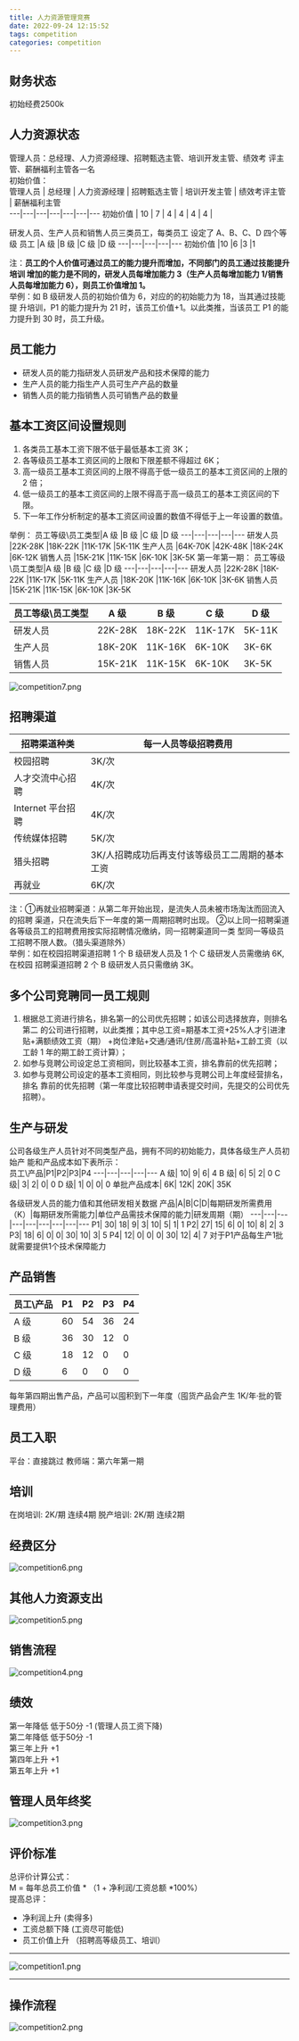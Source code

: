 ```yaml
---
title: 人力资源管理竞赛
date: 2022-09-24 12:15:52
tags: competition
categories: competition
---
```

## 财务状态
初始经费2500k
## 人力资源状态
管理人员：总经理、人力资源经理、招聘甄选主管、培训开发主管、绩效考
评主管、薪酬福利主管各一名  
初始价值：  
管理人员 | 总经理 | 人力资源经理 | 招聘甄选主管 | 培训开发主管 | 绩效考评主管 | 薪酬福利主管  
---|---|---|---|---|---|---
初始价值 | 10 | 7 | 4 | 4 | 4 | 4 |

研发人员、生产人员和销售人员三类员工，每类员工
设定了 A、B、C、D 四个等级
员工 |A 级 |B 级 |C 级 |D 级
---|---|---|---|--- 
初始价值 |10 |6 |3 |1  

注：**员工的个人价值可通过员工的能力提升而增加，不同部门的员工通过技能提升培训
增加的能力是不同的，研发人员每增加能力 3（生产人员每增加能力 1/销售人员每增加能力
6），则员工价值增加 1。**  
举例：如 B 级研发人员的初始价值为 6，对应的的初始能力为 18，当其通过技能提
升培训，P1 的能力提升为 21 时，该员工价值+1。以此类推，当该员工 P1 的能力提升到 30
时，员工升级。

## 员工能力
* 研发人员的能力指研发人员研发产品和技术保障的能力
* 生产人员的能力指生产人员可生产产品的数量
* 销售人员的能力指销售人员可销售产品的数量
  
## 基本工资区间设置规则
1. 各类员工基本工资下限不低于最低基本工资 3K；
2. 各等级员工基本工资区间的上限和下限差额不得超过 6K；
3. 高一级员工基本工资区间的上限不得高于低一级员工的基本工资区间的上限的 2 倍；
4. 低一级员工的基本工资区间的上限不得高于高一级员工的基本工资区间的下限。
5. 下一年工作分析制定的基本工资区间设置的数值不得低于上一年设置的数值。  

举例：
员工等级\员工类型|A 级 |B 级 |C 级 |D 级
---|---|---|---|---
研发人员 |22K-28K |18K-22K |11K-17K |5K-11K
生产人员 |64K-70K |42K-48K |18K-24K |6K-12K
销售人员 |15K-21K |11K-15K |6K-10K |3K-5K
第一年第一期：
员工等级\员工类型|A 级 |B 级 |C 级 |D 级
---|---|---|---|---
研发人员 |22K-28K |18K-22K |11K-17K |5K-11K
生产人员 |18K-20K |11K-16K |6K-10K |3K-6K
销售人员 |15K-21K |11K-15K |6K-10K |3K-5K

员工等级\员工类型|A 级 |B 级 |C 级 |D 级
---|---|---|---|---
研发人员 |22K-28K |18K-22K |11K-17K |5K-11K
生产人员 |18K-20K |11K-16K |6K-10K |3K-6K
销售人员 |15K-21K |11K-15K |6K-10K |3K-5K

![competition7.png](https://s2.loli.net/2022/09/25/efDI9TC1iZuMVsA.png)

## 招聘渠道
招聘渠道种类 |每一人员等级招聘费用
---|---
校园招聘 |3K/次
人才交流中心招聘 |4K/次
Internet 平台招聘 |4K/次
传统媒体招聘 |5K/次
猎头招聘|3K/人招聘成功后再支付该等级员工二周期的基本工资
再就业 |6K/次  

注：①再就业招聘渠道：从第二年开始出现，是流失人员未被市场淘汰而回流入的招聘
渠道，只在流失后下一年度的第一周期招聘时出现。
②以上同一招聘渠道各等级员工的招聘费用按实际招聘情况缴纳，同一招聘渠道同一类
型同一等级员工招聘不限人数。（猎头渠道除外）  
举例：如在校园招聘渠道招聘 1 个 B 级研发人员及 1 个 C 级研发人员需缴纳 6K,在校园
招聘渠道招聘 2 个 B 级研发人员只需缴纳 3K。

## 多个公司竞聘同一员工规则
1. 根据总工资进行排名，排名第一的公司优先招聘；如该公司选择放弃，则排名第二
的公司进行招聘，以此类推；其中总工资=期基本工资+25%人才引进津贴+满额绩效工资（期）
+岗位津贴+交通/通讯/住房/高温补贴+工龄工资（以工龄 1 年的期工龄工资计算）；
2. 如参与竞聘公司设定总工资相同，则比较基本工资，排名靠前的优先招聘；
3. 如参与竞聘公司设定的基本工资相同，则比较参与竞聘公司上年度经营排名，排名
靠前的优先招聘（第一年度比较招聘申请表提交时间，先提交的公司优先招聘）。

## 生产与研发
公司各级生产人员针对不同类型产品，拥有不同的初始能力，具体各级生产人员初始产
能和产品成本如下表所示：   
员工\产品|P1|P2|P3|P4
---|---|---|---|---
A 级| 10| 9| 6| 4
B 级| 6| 5| 2| 0
C 级| 3| 2| 0| 0
D 级| 1| 0| 0| 0
单批产品成本| 6K| 12K| 20K| 35K

各级研发人员的能力值和其他研发相关数据
产品|A|B|C|D|每期研发所需费用（K）|每期研发所需能力|单位产品需技术保障的能力|研发周期（期）
---|---|---|---|---|---|---|---|---
P1| 30| 18| 9| 3| 10| 5| 1| 1
P2| 27| 15| 6| 0| 10| 8| 2| 3
P3| 18| 6| 0| 0| 30| 10| 3| 5
P4| 12| 0| 0| 0| 30| 12| 4| 7
对于P1产品每生产1批就需要提供1个技术保障能力

## 产品销售
 员工\产品|P1|P2|P3|P4
 ---|---|---|---|---
A 级 |60 |54 |36 |24 
B 级 |36 |30 |12 |0 
C 级 |18 |12 |0 |0 
D 级 |6 |0 |0 |0
 
每年第四期出售产品，产品可以囤积到下一年度（囤货产品会产生 1K/年·批的管
理费用）

## 员工入职
平台：直接跳过
教师端：第六年第一期

## 培训
在岗培训: 2K/期 连续4期
脱产培训: 2K/期 连续2期

## 经费区分
![competition6.png](https://s2.loli.net/2022/09/25/wUIetqG4YREcDfM.png)

## 其他人力资源支出
![competition5.png](https://s2.loli.net/2022/09/25/Yd3FNpseA5VxmX2.png)

## 销售流程
![competition4.png](https://s2.loli.net/2022/09/25/x1B2gHmw9N8DKd7.png)

## 绩效
第一年降低 低于50分 -1  (管理人员工资下降)  
第二年降低 低于50分 -1  
第三年上升  +1  
第四年上升  +1  
第五年上升  +1  

## 管理人员年终奖
![competition3.png](https://s2.loli.net/2022/09/25/N2sXPuHLEBKSMO3.png)

## 评价标准
总评价计算公式：  
M = 每年总员工价值 * （1 + 净利润/工资总额 *100%）  
提高总评：
* 净利润上升  (卖得多)
* 工资总额下降  (工资尽可能低)
* 员工价值上升  （招聘高等级员工、培训）  
  
---

![competition1.png](https://s2.loli.net/2022/09/24/lf3Aju9GVc2zrQp.png)  

---

## 操作流程
![competition2.png](https://s2.loli.net/2022/09/24/S5ewnQXhdWNfBEv.png)

